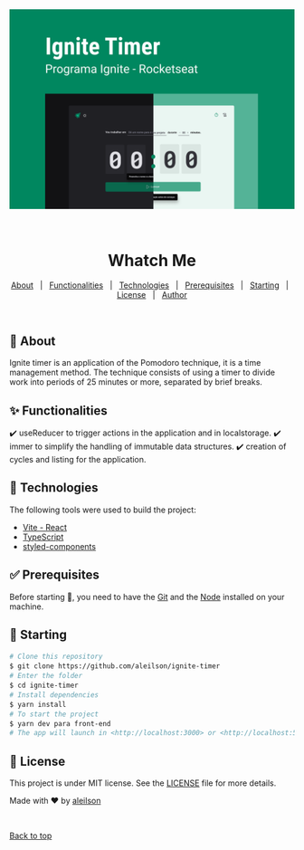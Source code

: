 <div align="center" id="top"> 
  <img src="./public/ignite-timer.png" alt="Whatch Me" />

  &#xa0;

  <!-- <a href="https://ignite-timer.netlify.com">Demo</a> -->
</div>

<h1 align="center">Whatch Me</h1>


<!-- Status -->

<!-- <h4 align="center"> 
	🚧  Whatch Me 🚀 Em construção...  🚧
</h4> 
<hr> -->

<p align="center">
  <a href="#dart-sobre">About</a> &#xa0; | &#xa0; 
  <a href="#sparkles-funcionalidades">Functionalities</a> &#xa0; | &#xa0;
  <a href="#rocket-tecnologias">Technologies</a> &#xa0; | &#xa0;
  <a href="#white_check_mark-pré-requesitos">Prerequisites</a> &#xa0; | &#xa0;
  <a href="#checkered_flag-começando">Starting</a> &#xa0; | &#xa0;
  <a href="#memo-licença">License</a> &#xa0; | &#xa0;
  <a href="https://github.com/aleilson" target="_blank">Author</a>
</p>

<br>

## :dart: About ##

Ignite timer is an application of the Pomodoro technique, it is a time management method. The technique consists of using a timer to divide work into periods of 25 minutes or more, separated by brief breaks.

## :sparkles: Functionalities ##

:heavy_check_mark: useReducer to trigger actions in the application and in localstorage.
:heavy_check_mark: immer to simplify the handling of immutable data structures.
:heavy_check_mark: creation of cycles and listing for the application.

## :rocket: Technologies ##

The following tools were used to build the project:


- [Vite - React](https://vitejs.dev/)
- [TypeScript](https://www.typescriptlang.org/)
- [styled-components](https://styled-components.com/)


## :white_check_mark: Prerequisites ##

Before starting :checkered_flag:, you need to have the [Git](https://git-scm.com) and the [Node](https://nodejs.org/en/) installed on your machine.

## :checkered_flag: Starting ##

```bash
# Clone this repository
$ git clone https://github.com/aleilson/ignite-timer
# Enter the folder
$ cd ignite-timer
# Install dependencies
$ yarn install
# To start the project
$ yarn dev para front-end
# The app will launch in <http://localhost:3000> or <http://localhost:5173>
```

## :memo: License ##

This project is under MIT license. See the [LICENSE](LICENSE.md) file for more details.


Made with :heart: by <a href="https://github.com/aleilson" target="_blank">aleilson</a>

&#xa0;

<a href="#top">Back to top</a>